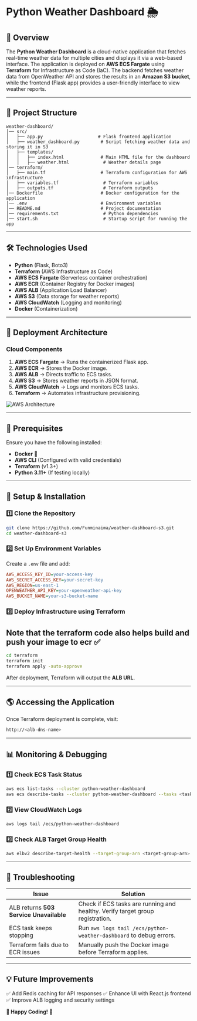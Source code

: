 # **Python Weather Dashboard** 🌦️

## **📌 Overview**

The **Python Weather Dashboard** is a cloud-native application that fetches real-time weather data for multiple cities and displays it via a web-based interface. The application is deployed on **AWS ECS Fargate** using **Terraform** for Infrastructure as Code (IaC). The backend fetches weather data from OpenWeather API and stores the results in an **Amazon S3 bucket**, while the frontend (Flask app) provides a user-friendly interface to view weather reports.

---

## **📁 Project Structure**

```
weather-dashboard/
│── src/
│   ├── app.py                     # Flask frontend application
│   ├── weather_dashboard.py        # Script fetching weather data and storing it in S3
│   ├── templates/
│   │   ├── index.html              # Main HTML file for the dashboard
│   │   ├── weather.html             # Weather details page
│── terraform/
│   ├── main.tf                     # Terraform configuration for AWS infrastructure
│   ├── variables.tf                 # Terraform variables
│   ├── outputs.tf                   # Terraform outputs
│── Dockerfile                      # Docker configuration for the application
│── .env                            # Environment variables
│── README.md                       # Project documentation
│── requirements.txt                 # Python dependencies
│── start.sh                         # Startup script for running the app
```

---

## **🛠 Technologies Used**

- **Python** (Flask, Boto3)
- **Terraform** (AWS Infrastructure as Code)
- **AWS ECS Fargate** (Serverless container orchestration)
- **AWS ECR** (Container Registry for Docker images)
- **AWS ALB** (Application Load Balancer)
- **AWS S3** (Data storage for weather reports)
- **AWS CloudWatch** (Logging and monitoring)
- **Docker** (Containerization)

---

## **🚀 Deployment Architecture**

### **Cloud Components**

1. **AWS ECS Fargate** → Runs the containerized Flask app.
2. **AWS ECR** → Stores the Docker image.
3. **AWS ALB** → Directs traffic to ECS tasks.
4. **AWS S3** → Stores weather reports in JSON format.
5. **AWS CloudWatch** → Logs and monitors ECS tasks.
6. **Terraform** → Automates infrastructure provisioning.

![AWS Architecture](https://user-images.githubusercontent.com/123456789/diagram-placeholder.png)

---

## **📌 Prerequisites**

Ensure you have the following installed:

- **Docker** 🐳
- **AWS CLI** (Configured with valid credentials)
- **Terraform** (v1.3+)
- **Python 3.11+** (If testing locally)

---

## **🔧 Setup & Installation**

### **1️⃣ Clone the Repository**

```bash
git clone https://github.com/Funminaima/weather-dashboard-s3.git
cd weather-dashboard-s3
```

### **2️⃣ Set Up Environment Variables**

Create a `.env` file and add:

```ini
AWS_ACCESS_KEY_ID=your-access-key
AWS_SECRET_ACCESS_KEY=your-secret-key
AWS_REGION=us-east-1
OPENWEATHER_API_KEY=your-openweather-api-key
AWS_BUCKET_NAME=your-s3-bucket-name
```

### **3️⃣ Deploy Infrastructure using Terraform**

## Note that the terraform code also helps build and push your image to ecr ✅

```bash
cd terraform
terraform init
terraform apply -auto-approve
```

After deployment, Terraform will output the **ALB URL**.

---

## **🌎 Accessing the Application**

Once Terraform deployment is complete, visit:

```bash
http://<alb-dns-name>
```

---

## **📊 Monitoring & Debugging**

### **1️⃣ Check ECS Task Status**

```bash
aws ecs list-tasks --cluster python-weather-dashboard
aws ecs describe-tasks --cluster python-weather-dashboard --tasks <task-id>
```

### **2️⃣ View CloudWatch Logs**

```bash
aws logs tail /ecs/python-weather-dashboard
```

### **3️⃣ Check ALB Target Group Health**

```bash
aws elbv2 describe-target-health --target-group-arn <target-group-arn>
```

---

## **📌 Troubleshooting**

| Issue                                   | Solution                                                                      |
| --------------------------------------- | ----------------------------------------------------------------------------- |
| ALB returns **503 Service Unavailable** | Check if ECS tasks are running and healthy. Verify target group registration. |
| ECS task keeps stopping                 | Run `aws logs tail /ecs/python-weather-dashboard` to debug errors.            |
| Terraform fails due to ECR issues       | Manually push the Docker image before Terraform applies.                      |

---

## **💡 Future Improvements**

✅ Add Redis caching for API responses
✅ Enhance UI with React.js frontend
✅ Improve ALB logging and security settings

**🎉 Happy Coding! 🚀**
